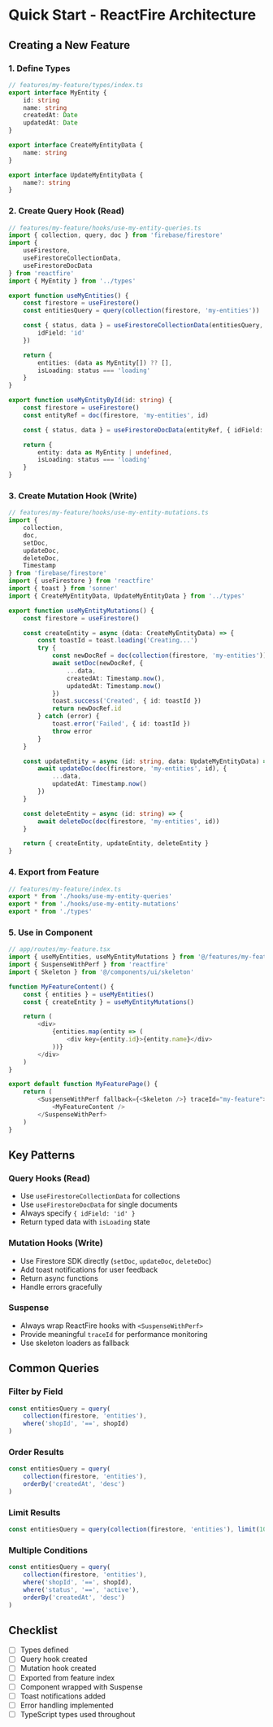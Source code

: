 # Quick Start - ReactFire Architecture

## Creating a New Feature

### 1. Define Types

```typescript
// features/my-feature/types/index.ts
export interface MyEntity {
    id: string
    name: string
    createdAt: Date
    updatedAt: Date
}

export interface CreateMyEntityData {
    name: string
}

export interface UpdateMyEntityData {
    name?: string
}
```

### 2. Create Query Hook (Read)

```typescript
// features/my-feature/hooks/use-my-entity-queries.ts
import { collection, query, doc } from 'firebase/firestore'
import {
    useFirestore,
    useFirestoreCollectionData,
    useFirestoreDocData
} from 'reactfire'
import { MyEntity } from '../types'

export function useMyEntities() {
    const firestore = useFirestore()
    const entitiesQuery = query(collection(firestore, 'my-entities'))

    const { status, data } = useFirestoreCollectionData(entitiesQuery, {
        idField: 'id'
    })

    return {
        entities: (data as MyEntity[]) ?? [],
        isLoading: status === 'loading'
    }
}

export function useMyEntityById(id: string) {
    const firestore = useFirestore()
    const entityRef = doc(firestore, 'my-entities', id)

    const { status, data } = useFirestoreDocData(entityRef, { idField: 'id' })

    return {
        entity: data as MyEntity | undefined,
        isLoading: status === 'loading'
    }
}
```

### 3. Create Mutation Hook (Write)

```typescript
// features/my-feature/hooks/use-my-entity-mutations.ts
import {
    collection,
    doc,
    setDoc,
    updateDoc,
    deleteDoc,
    Timestamp
} from 'firebase/firestore'
import { useFirestore } from 'reactfire'
import { toast } from 'sonner'
import { CreateMyEntityData, UpdateMyEntityData } from '../types'

export function useMyEntityMutations() {
    const firestore = useFirestore()

    const createEntity = async (data: CreateMyEntityData) => {
        const toastId = toast.loading('Creating...')
        try {
            const newDocRef = doc(collection(firestore, 'my-entities'))
            await setDoc(newDocRef, {
                ...data,
                createdAt: Timestamp.now(),
                updatedAt: Timestamp.now()
            })
            toast.success('Created', { id: toastId })
            return newDocRef.id
        } catch (error) {
            toast.error('Failed', { id: toastId })
            throw error
        }
    }

    const updateEntity = async (id: string, data: UpdateMyEntityData) => {
        await updateDoc(doc(firestore, 'my-entities', id), {
            ...data,
            updatedAt: Timestamp.now()
        })
    }

    const deleteEntity = async (id: string) => {
        await deleteDoc(doc(firestore, 'my-entities', id))
    }

    return { createEntity, updateEntity, deleteEntity }
}
```

### 4. Export from Feature

```typescript
// features/my-feature/index.ts
export * from './hooks/use-my-entity-queries'
export * from './hooks/use-my-entity-mutations'
export * from './types'
```

### 5. Use in Component

```typescript
// app/routes/my-feature.tsx
import { useMyEntities, useMyEntityMutations } from '@/features/my-feature'
import { SuspenseWithPerf } from 'reactfire'
import { Skeleton } from '@/components/ui/skeleton'

function MyFeatureContent() {
    const { entities } = useMyEntities()
    const { createEntity } = useMyEntityMutations()

    return (
        <div>
            {entities.map(entity => (
                <div key={entity.id}>{entity.name}</div>
            ))}
        </div>
    )
}

export default function MyFeaturePage() {
    return (
        <SuspenseWithPerf fallback={<Skeleton />} traceId="my-feature">
            <MyFeatureContent />
        </SuspenseWithPerf>
    )
}
```

## Key Patterns

### Query Hooks (Read)

- Use `useFirestoreCollectionData` for collections
- Use `useFirestoreDocData` for single documents
- Always specify `{ idField: 'id' }`
- Return typed data with `isLoading` state

### Mutation Hooks (Write)

- Use Firestore SDK directly (`setDoc`, `updateDoc`, `deleteDoc`)
- Add toast notifications for user feedback
- Return async functions
- Handle errors gracefully

### Suspense

- Always wrap ReactFire hooks with `<SuspenseWithPerf>`
- Provide meaningful `traceId` for performance monitoring
- Use skeleton loaders as fallback

## Common Queries

### Filter by Field

```typescript
const entitiesQuery = query(
    collection(firestore, 'entities'),
    where('shopId', '==', shopId)
)
```

### Order Results

```typescript
const entitiesQuery = query(
    collection(firestore, 'entities'),
    orderBy('createdAt', 'desc')
)
```

### Limit Results

```typescript
const entitiesQuery = query(collection(firestore, 'entities'), limit(10))
```

### Multiple Conditions

```typescript
const entitiesQuery = query(
    collection(firestore, 'entities'),
    where('shopId', '==', shopId),
    where('status', '==', 'active'),
    orderBy('createdAt', 'desc')
)
```

## Checklist

- [ ] Types defined
- [ ] Query hook created
- [ ] Mutation hook created
- [ ] Exported from feature index
- [ ] Component wrapped with Suspense
- [ ] Toast notifications added
- [ ] Error handling implemented
- [ ] TypeScript types used throughout
